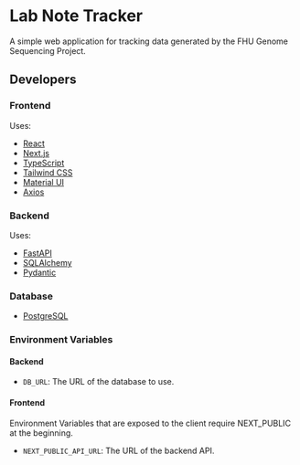 # Lab Note Tracker

A simple web application for tracking data generated
by the FHU Genome Sequencing Project.

## Developers

### Frontend

Uses:

- [React](https://reactjs.org/)
- [Next.js](https://nextjs.org/)
- [TypeScript](https://www.typescriptlang.org/)
- [Tailwind CSS](https://tailwindcss.com/)
- [Material UI](https://mui.com/)
- [Axios](https://axios-http.com/)

### Backend

Uses:

- [FastAPI](https://fastapi.tiangolo.com/)
- [SQLAlchemy](https://www.sqlalchemy.org/)
- [Pydantic](https://pydantic-docs.helpmanual.io/)

### Database

- [PostgreSQL](https://www.postgresql.org/)

### Environment Variables

#### Backend
- `DB_URL`: The URL of the database to use.

#### Frontend
Environment Variables that are exposed to the client require NEXT_PUBLIC at the beginning.
- `NEXT_PUBLIC_API_URL`: The URL of the backend API.
